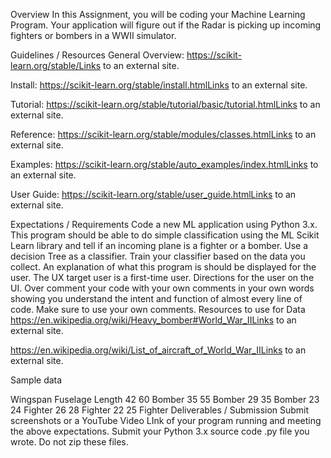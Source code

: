 Overview
In this Assignment, you will be coding your Machine Learning Program. Your application will figure out if the Radar is picking up incoming fighters or bombers in a WWII simulator. 

Guidelines / Resources
General Overview: https://scikit-learn.org/stable/Links to an external site.

Install: https://scikit-learn.org/stable/install.htmlLinks to an external site.

Tutorial: https://scikit-learn.org/stable/tutorial/basic/tutorial.htmlLinks to an external site.

Reference: https://scikit-learn.org/stable/modules/classes.htmlLinks to an external site.

Examples: https://scikit-learn.org/stable/auto_examples/index.htmlLinks to an external site.

User Guide: https://scikit-learn.org/stable/user_guide.htmlLinks to an external site.

Expectations / Requirements
Code a new ML application using Python 3.x.
This program should be able to do simple classification using the ML Scikit Learn library and tell if an incoming plane is a fighter or a bomber.
Use a decision Tree as a classifier. 
Train your classifier based on the data you collect.
An explanation of what this program is should be displayed for the user.
The UX target user is a first-time user.
Directions for the user on the UI.
Over comment your code with your own comments in your own words showing you understand the intent and function of almost every line of code. Make sure to use your own comments.
Resources to use for Data
https://en.wikipedia.org/wiki/Heavy_bomber#World_War_IILinks to an external site.

https://en.wikipedia.org/wiki/List_of_aircraft_of_World_War_IILinks to an external site.

Sample data

Wingspan	Fuselage Length	
42	60	Bomber
35	55	Bomber
29	35	Bomber
23	24	Fighter
26	28	Fighter
22	25	Fighter
Deliverables / Submission
Submit screenshots or a YouTube Video LInk of your program running and meeting the above expectations.
Submit your Python 3.x source code .py file you wrote.
Do not zip these files.
